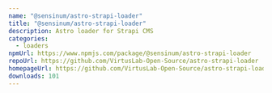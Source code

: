```yaml
---
name: "@sensinum/astro-strapi-loader"
title: "@sensinum/astro-strapi-loader"
description: Astro loader for Strapi CMS
categories:
  - loaders
npmUrl: https://www.npmjs.com/package/@sensinum/astro-strapi-loader
repoUrl: https://github.com/VirtusLab-Open-Source/astro-strapi-loader
homepageUrl: https://github.com/VirtusLab-Open-Source/astro-strapi-loader#readme
downloads: 101
---
```

